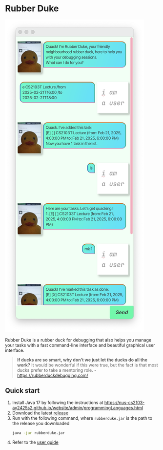 # Rubber Duke

![The UI of Rubber Duke](docs/Ui.png)

Rubber Duke is a rubber duck for debugging that also helps you manage your tasks with a fast command-line interface and beautiful graphical user interface.

> **If ducks are so smart, why don’t we just let the ducks do all the work?** It would be wonderful if this were true, but the fact is that most ducks prefer to take a mentoring role. - https://rubberduckdebugging.com/

## Quick start

1. Install Java 17 by following the instructions at https://nus-cs2103-ay2425s2.github.io/website/admin/programmingLanguages.html
1. Download the latest [release](https://github.com/keyansheng/ip/releases)
1. Run with the following command, where `rubberduke.jar` is the path to the release you downloaded
   ```sh
   java -jar rubberduke.jar
   ```
1. Refer to the [user guide](https://keyansheng.github.io/ip/)
